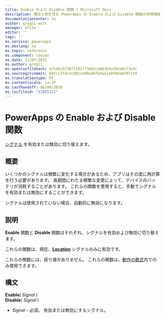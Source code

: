 ```yaml
---
title: Enable および Disable 関数 | Microsoft Docs
description: 構文と例を含む PowerApps の Enable および Disable 関数の参照情報
documentationcenter: na
author: gregli-msft
manager: kfile
editor: ''
tags: ''
ms.service: powerapps
ms.devlang: na
ms.topic: reference
ms.component: canvas
ms.date: 11/07/2015
ms.author: gregli
ms.openlocfilehash: b35d819730715917f3092ca803b9a38ea9173edc
ms.sourcegitcommit: 68fc13fdc2c991c499ad6fe9ae1e0f8dab597139
ms.translationtype: HT
ms.contentlocale: ja-JP
ms.lasthandoff: 06/04/2018
ms.locfileid: "31825121"
---
```

# <a name="enable-and-disable-functions-in-powerapps"></a>PowerApps の Enable および Disable 関数
[シグナル](signals.md) を有効または無効に切り替えます。

## <a name="overview"></a>概要
いくつかのシグナルは頻繁に変化する場合があるため、アプリはその度に再計算を行う必要があります。  長期間にわたる頻繁な変更によって、デバイスのバッテリが消耗することがあります。 これらの関数を使用すると、手動でシグナルを有効または無効にすることができます。

シグナルは使用されていない場合、自動的に無効になります。

## <a name="description"></a>説明
**Enable** 関数と **Disable** 関数はそれぞれ、シグナルを有効および無効に切り替えます。

これらの関数は、現在、**[Location](signals.md)** シグナルのみに有効です。

これらの関数には、戻り値がありません。 これらの関数は、[動作の数式](../working-with-formulas-in-depth.md)内でのみ使用できます。

## <a name="syntax"></a>構文
**Enable**( *Signal* )<br>**Disable**( *Signal* )

* *Signal* - 必須。  有効または無効にするシグナル。

